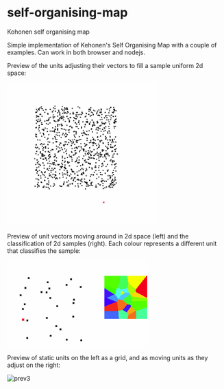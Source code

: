 # self-organising-map
Kohonen self organising map

Simple implementation of Kehonen's Self Organising Map with a couple of examples. Can work in both browser and nodejs.

Preview of the units adjusting their vectors to fill a sample uniform 2d space:

![prev1](https://github.com/sebjwallace/self-organising-map/blob/master/prev1.gif?raw=true)

Preview of unit vectors moving around in 2d space (left) and the classification of 2d samples (right). Each colour represents a different unit that classifies the sample:

![prev2](https://github.com/sebjwallace/self-organising-map/blob/master/prev3.gif?raw=true)

Preview of static units on the left as a grid, and as moving units as they adjust on the right:

![prev3](https://github.com/sebjwallace/self-organising-map/blob/master/prev2.gif?raw=true)
